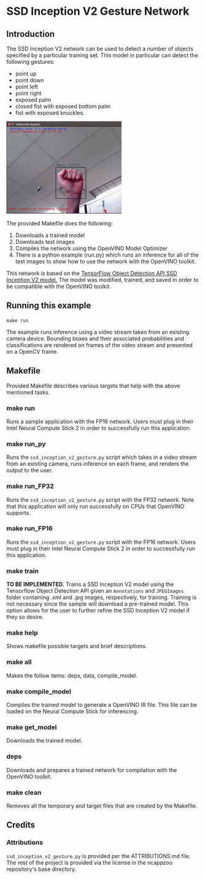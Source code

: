 # SSD Inception V2 Gesture Network

## Introduction
The SSD Inception V2 network can be used to detect a number of objects specified by a particular training set. This model in particular can detect the following gestures:
- point up
- point down
- point left
- point right
- exposed palm
- closed fist with exposed bottom palm
- fist with exposed knuckles.

![](hand_gesture_6.gif)

The provided Makefile does the following:
1. Downloads a trained model
2. Downloads test images
3. Compiles the network using the OpenVINO Model Optimizer
4. There is a python example (run.py) which runs an inference for all of the test images to show how to use the network with the OpenVINO toolkit.

This network is based on the [TensorFlow Object Detection API SSD Inception V2 model.](https://github.com/tensorflow/models/blob/master/research/object_detection/g3doc/detection_model_zoo.md) The model was modified, trained, and saved in order to be compatible with the OpenVINO toolkit.


## Running this example

```
make run
```
The example runs inference using a video stream taken from an existing camera device. Bounding boxes and their associated probabilities and classifications are rendered on frames of the video stream and presented on a OpenCV frame.


## Makefile
Provided Makefile describes various targets that help with the above mentioned tasks.

### make run
Runs a sample application with the FP16 network. Users must plug in their Intel Neural Compute Stick 2 in order to successfully run this application.

### make run_py
Runs the `ssd_inception_v2_gesture.py` script which takes in a video stream from an existing camera, runs inference on each frame, and renders the output to the user.

### make run_FP32
Runs the `ssd_inception_v2_gesture.py` script with the FP32 network. Note that this application will only run successfully on CPUs that OpenVINO supports.

### make run_FP16
Runs the `ssd_inception_v2_gesture.py` script with the FP16 network. Users must plug in their Intel Neural Compute Stick 2 in order to successfully run this application.

### make train
**TO BE IMPLEMENTED.** Trains a SSD Inception V2 model using the Tensorflow Object Detection API given an `Annotations` and `JPEGImages` folder containing .xml and .jpg images, respectively, for training. Training is not necessary since the sample will download a pre-trained model. This option allows for the user to further refine the SSD Inception V2 model if they so desire.

### make help
Shows makefile possible targets and brief descriptions.

### make all
Makes the follow items: deps, data, compile_model.

### make compile_model
Compiles the trained model to generate a OpenVINO IR file.  This file can be loaded on the Neural Compute Stick for inferencing.

### make get_model
Downloads the trained model.

### deps
Downloads and prepares a trained network for compilation with the OpenVINO toolkit.

### make clean
Removes all the temporary and target files that are created by the Makefile.

## Credits

### Attributions
`ssd_inception_v2_gesture.py` is provided per the ATTRIBUTIONS.md file. The rest of the project is provided via the license in the ncappzoo repository's base directory.
